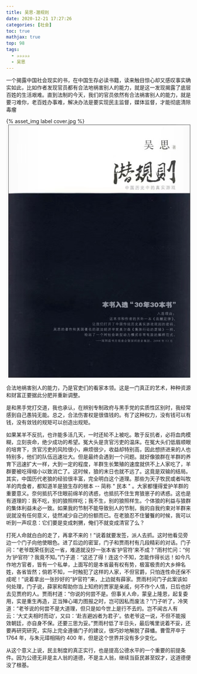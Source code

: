 ```yaml
---
title: 吴思-潜规则
date: 2020-12-21 17:27:26
categories: [社会]
toc: true
mathjax: true
top: 98
tags:
  - ✰✰✰✰✰
  - 吴思
---
```


一个揭露中国社会现实的书，在中国生存必读书籍，读来触目惊心却又感叹事实确实如此，比如作者发现官员都有合法地祸害别人的能力，就是这一发现揭露了底层百姓的生活艰难。直到法制的今天，我们的官员依然有合法祸害别人的能力，就是要刁难你，老百姓办事难，解决办法是要实现民主监督，媒体监督，才能彻底清除毒瘤

{% asset_img label cover.jpg %}
![](吴思-潜规则/cover.jpg)
<!-- more -->


合法地祸害别人的能力，乃是官吏们的看家本领。这是一门真正的艺术，种种资源和财富正要据此分肥并重新调整。

是和黑手党打交道，我也承认，在辨别专制政府与黑手党的实质性区别时，我经常感到自己愚钝无能。总之，合法伤害权是很值钱的。有了这种权力，没有钱可以有钱，没有敛钱的规矩可以创造出规矩。

如果某羊不反抗，也许能多活几天，一时还轮不上被吃。敢于反抗者，必将血肉模糊，立刻丧命，绝少成功的希望。冤大头是贪官污吏的温床。在冤大头们低眉顺眼的培育下，贪官污吏的风险很小，麻烦很少，收益却特别高，因此想挤进来的人也特别多，他们的队伍迅速壮大。但是最终会遇到一个问题。就好像狼群在羊群的养育下迅速扩大一样，大到一定的程度，羊群生长繁殖的速度就供不上人家吃了，羊群要被吃得缩小以致消亡了。这时候，狼的末日也就不远了。这竟是双输的结局。其实，中国历代老狼的经验很丰富，完全明白这个道理。那些为天子牧民或者叫牧羊的肉食者，都知道羊是狼生存的根本 -- 简称 " 民本 " 。大家都懂得爱护羊群的重要意义。奈何抵抗不住眼前绵羊的诱惑，也抵抗不住生育狼崽子的诱惑。这也是有道理的：我不吃，别的狼照样吃；我不生，别的狼照样生。个体狼的利益与狼群的集体利益未必一致。如果我的节制不能导致别人的节制，我的自我约束对羊群来说就没有任何意义，徒然减少自己的份额而已。在老狼忍不住饕餮的时候，我可以听到一声叹息：它们要是变成刺猬，俺们不就变成清官了么？

打死人命就白白的走了，再拿不来的！”说着就要发签，派人去抓。这时他看见旁边一个门子向他使眼色。进了后边的密室，门子和贾雨村有几段精彩的对话。门子问：“老爷既荣任到这一省，难道就没抄一张本省‘护官符’来不成？”雨村忙问：“何为‘护官符’？我竟不知。”门子道：“这还了得！连这个不知，怎能作得长远！如今凡作地方官者，皆有一个私单，上面写的是本省最有权有势，极富极贵的大乡绅名姓，各省皆然；倘若不知，一时触犯了这样的人家，不但官爵，只怕连性命还保不成呢！”说着拿出一张抄好的“护官符”来，上边就有薛家。贾雨村问门子此案该如何处理，门子说，薛家和帮助你当上知府的贾家是亲戚，何不作个人情，日后也好去见贾府的人。贾雨村道：“你说的何尝不是。但事关人命，蒙皇上隆恩，起复委用，实是重生再造，正当殚心竭力图报之时，岂可因私而废法？”门子听了，冷笑道：“老爷说的何尝不是大道理，但只是如今世上是行不去的。岂不闻古人有云：‘大丈夫相时而动’，又曰：‘赴吉避凶者为君子’。依老爷这一说，不但不能报效朝廷，亦自身不保。还要三思为妥。”贾雨村低了半日头，最后嘴里说着不妥，还要再研究研究，实际上完全遵循门子的建议，很巧妙地解脱了薛蟠。曹雪芹卒于 1764 年，与朱元璋相隔约 400 年，但是这个世界并没有多少变化。

从这个意义上说，民主制度的真正实行，也是提高公德水平的一个重要的前提条件。因为公德无非是主人翁的道德，不是主人翁，继续当臣民甚至奴才，这道德便没了根基。

